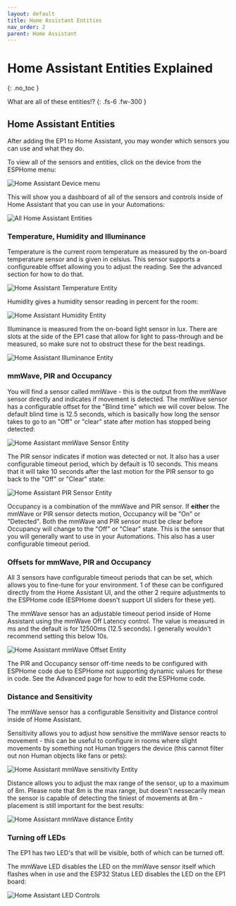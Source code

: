 ```yaml
---
layout: default
title: Home Assistant Entities
nav_order: 2
parent: Home Assistant
---
```


# Home Assistant Entities Explained

{: .no_toc }

What are all of these entities!?
{: .fs-6 .fw-300 }

## Home Assistant Entities

After adding the EP1 to Home Assistant, you may wonder which sensors you can use and what they do.

To view all of the sensors and entities, click on the device from the ESPHome menu:

![Home Assistant Device menu](/images/home-assistant-devices.png)

This will show you a dashboard of all of the sensors and controls inside of Home Assistant that you can use in your Automations:

![All Home Assistant Entities](/images/home-assistant-entities-overview.png)

### Temperature, Humidity and Illuminance

Temperature is the current room temperature as measured by the on-board temperature sensor and is given in celsius. This sensor supports a configureable offset allowing you to adjust the reading. See the advanced section for how to do that.

![Home Assistant Temperature Entity](/images/home-assistant-entities-temperature.jpg)

Humidity gives a humidity sensor reading in percent for the room:

![Home Assistant Humidity Entity](/images/home-assistant-entities-humidity.jpg)

Illuminance is measured from the on-board light sensor in lux. There are slots at the side of the EP1 case that allow for light to pass-through and be measured, so make sure not to obstruct these for the best readings.

![Home Assistant Illuminance Entity](/images/home-assistant-entities-illuminance.jpg)

### mmWave, PIR and Occupancy

You will find a sensor called mmWave - this is the output from the mmWave sensor directly and indicates if movement is detected. The mmWave sensor has a configurable offset for the "Blind time" which we will cover below. The default blind time is 12.5 seconds, which is basically how long the sensor takes to go to an "Off" or "clear" state after motion has stopped being detected:

![Home Assistant mmWave Sensor Entity](/images/home-assistant-entities-mmwave.jpg)

The PIR sensor indicates if motion was detected or not. It also has a user configurable timeout period, which by default is 10 seconds. This means that it will take 10 seconds after the last motion for the PIR sensor to go back to the "Off" or "Clear" state:

![Home Assistant PIR Sensor Entity](/images/home-assistant-entities-pir.jpg)

Occupancy is a combination of the mmWave and PIR sensor. If **either** the mmWave or PIR sensor detects motion, Occupancy will be "On" or "Detected". Both the mmWave and PIR sensor must be clear before Occupancy will change to the "Off" or "Clear" state. This is the sensor that you will generally want to use in your Automations. This also has a user configurable timeout period.

### Offsets for mmWave, PIR and Occupancy

All 3 sensors have configurable timeout periods that can be set, which allows you to fine-tune for your environment. 1 of these can be configured directly from the Home Assistant UI, and the other 2 require adjustments to the ESPHome code (ESPHome doesn't support UI sliders for these yet).

The mmWave sensor has an adjustable timeout period inside of Home Assistant using the mmWave Off Latency control. The value is measured in ms and the default is for 12500ms (12.5 seconds). I generally wouldn't recommend setting this below 10s.

![Home Assistant mmWave Offset Entity](/images/home-assistant-entities-mmwave-offset.jpg)

The PIR and Occupancy sensor off-time needs to be configured with ESPHome code due to ESPHome not supporting dynamic values for these in code. See the Advanced page for how to edit the ESPHome code.

### Distance and Sensitivity

The mmWave sensor has a configurable Sensitivity and Distance control inside of Home Assistant.

Sensitivity allows you to adjust how sensitive the mmWave sensor reacts to movement - this can be useful to configure in rooms where slight movements by something not Human triggers the device (this cannot filter out non Human objects like fans or pets):

![Home Assistant mmWave sensitivity Entity](/images/home-assistant-entities-mmwave-sensitivity.jpg)

Distance allows you to adjust the max range of the sensor, up to a maximum of 8m. Please note that 8m is the max range, but doesn't nessecarily mean the sensor is capable of detecting the tiniest of movements at 8m - placement is still important for the best results:

![Home Assistant mmWave distance Entity](/images/home-assistant-entities-mmwave-distance.jpg)

### Turning off LEDs

The EP1 has two LED's that will be visible, both of which can be turned off.

The mmWave LED disables the LED on the mmWave sensor itself which flashes when in use and the ESP32 Status LED disables the LED on the EP1 board:

![Home Assistant LED Controls](/images/home-assistant-entities-led-controls.jpg)

<script>
const toggleDarkMode = document.querySelector('.js-toggle-dark-mode');

jtd.addEvent(toggleDarkMode, 'click', function(){
  if (jtd.getTheme() === 'dark') {
    jtd.setTheme('light');
    toggleDarkMode.textContent = 'Preview dark color scheme';
  } else {
    jtd.setTheme('dark');
    toggleDarkMode.textContent = 'Return to the light side';
  }
});
</script>
